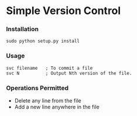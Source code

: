 # Simple Version Control

### Installation
    sudo python setup.py install

### Usage
    svc filename   ; To commit a file
    svc N          ; Output Nth version of the file.

### Operations Permitted
- Delete any line from the file
- Add a new line anywhere in the file

